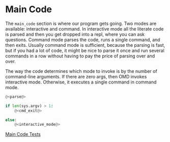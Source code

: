 # Main Code

The `main_code` section is where our program gets going. Two modes are available: interactive and command. In interactive mode all the literate code is parsed and then you get dropped into a repl, where you can ask questions. Command mode parses the code, runs a single command, and then exits. Usually command mode is sufficient, because the parsing is fast, but if you had a lot of code, it might be nice to parse it once and run several commands in a row without having to pay the price of parsing over and over.

The way the code determines which mode to invoke is by the number of command-line arguments. If there are zero args, then OMD invokes interactive mode. Otherwise, it executes a single command in command mode.

```python {name=main_code}
@<parse@>

if len(sys.argv) > 1:
    @<cmd_exit@>

else:
    @<interactive_mode@>
```

[Main Code Tests](main_code_tests.o.md)

